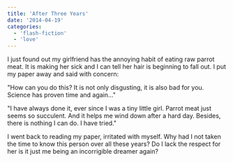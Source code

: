 ```yaml
---
title: 'After Three Years'
date: '2014-04-19'
categories:
  - 'flash-fiction'
  - 'love'
---
```


I just found out my girlfriend has the annoying habit of eating raw parrot meat.
It is making her sick and I can tell her hair is beginning to fall out. I put my
paper away and said with concern:

"How can you do this? It is not only disgusting, it is also bad for you. Science
has proven time and again..."

"I have always done it, ever since I was a tiny little girl. Parrot meat just
seems so succulent. And it helps me wind down after a hard day. Besides, there
is nothing I can do. I have tried."

I went back to reading my paper, irritated with myself. Why had I not taken the
time to know this person over all these years? Do I lack the respect for her is
it just me being an incorrigible dreamer again?
